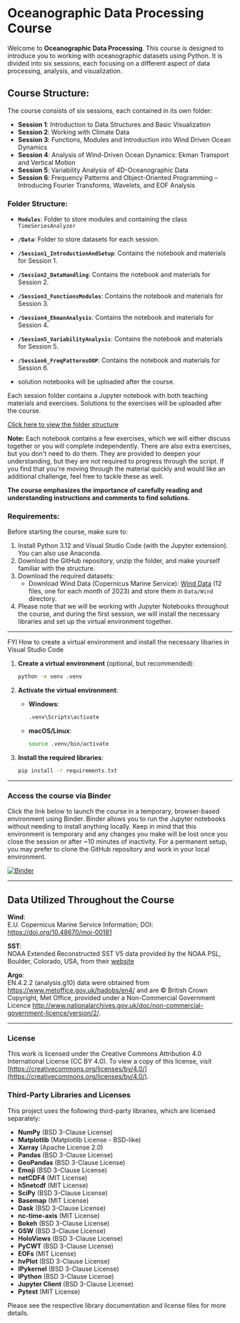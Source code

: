 
# Oceanographic Data Processing Course

Welcome to **Oceanographic Data Processing**. This course is designed to introduce you to working with oceanographic datasets using Python. It is divided into six sessions, each focusing on a different aspect of data processing, analysis, and visualization.

## Course Structure:

The course consists of six sessions, each contained in its own folder:
- **Session 1**: Introduction to Data Structures and Basic Visualization
- **Session 2**: Working with Climate Data
- **Session 3**: Functions, Modules and Introduction into Wind Driven Ocean Dynamics
- **Session 4**: Analysis of Wind-Driven Ocean Dynamics: Ekman Transport and Vertical Motion
- **Session 5**: Variability Analysis of 4D-Oceanographic Data 
- **Session 6**: Frequency Patterns and Object-Oriented Programming – Introducing Fourier Transforms, Wavelets, and EOF Analysis

### Folder Structure:
- **`Modules`**: Folder to store modules and containing the class `TimeSeriesAnalyzer`
- **`/Data`**: Folder to store datasets for each session.
- **`/Session1_IntroductionAndSetup`**: Contains the notebook and materials for Session 1.
- **`/Session2_DataHandling`**: Contains the notebook and materials for Session 2.
- **`/Session3_FunctionsModules`**: Contains the notebook and materials for Session 3.
- **`/Session4_EkmanAnalysis`**: Contains the notebook and materials for Session 4.
- **`/Session5_VariabilityAnalysis`**: Contains the notebook and materials for Session 5.
- **`/Session6_FreqPatternsOOP`**: Contains the notebook and materials for Session 6.


-   solution notebooks will be uploaded after the course.
  
Each session folder contains a Jupyter notebook with both teaching materials and exercises. Solutions to the exercises will be uploaded after the course.

[Click here to view the folder structure](https://mermaid-js.github.io/mermaid-live-editor/edit#pako:eNp9lV1vozgUhv8K8tWulJLwOW0uRurko620nUbtaFa7JLIc7CRowM7YZlqm6n-fQ3CoRVLITcCvj5_35Ri_olRQhsZoK8l-5_zzuOQOXKpcNw8ehdDNo_q6_it5SBnh4jCYpVOiyUKKlCmV8e3qb0vpXFx8dr4kw3tBy5yp4cp5H_zSDHpJ8i0rmGIyYwoTTvLqN5PuvlqtTrR-kphKzpZxJolm1KGlhGUdvWPORJRSMXtil2WSDGvcoSWZNANeMvw34_TMiJ8Mn56-nRkIkuHsa3hmIEyGnjcqcFrmupQkP0oYp0veybZe1CrgGRqIJS1YobBYq4tn0OBtLvB-V-GiwnmIF9499kd-MPJcntqO2woQ1n-Qh0PFM88FoRDVJoPoVj0w4NOq5Bv_3vlKDuHUSUkOLonOBO-tDEFZlQMTIFSefXVD14ff4dUrptytN3KPS13kmdKuftF9tScmZmuB0LwIWGBem3Y2Qjo5ABdEwRoDZy0kZVI5TKdubyJ1V4O3biNNoSmaIQ_fcS2hLdM6hGtOn5gu93ZXTJsZwKKaKdjDXGi2FuKHm-0rvl6dquH1Pc6up_czfFzHLWit65LMWhIf1719Cy5z2BE2waxRWgR-D4FRnxD4hqCjC5KEcSXwpuSHCFRn8xpZmCRaQsTNHlfZUdb1M2_9BHh-LNl-QN7V80ZteQp6PBn1iaeg48noak8vpNjnrLX1XrNLfNMSh3j2oyDQBI1DG_emkVq4YQ-uUZ_ghh80wW2LEOHvRGZkneWZrs6B3DYTLJCoB8SoT0CiTm5GB7kddsONzCiFJvw4tLuWOMZzyX4uiNZMcvXwsLBp7xqxRRv30Br1CW3coTU6oH0mv1jONKasEB_Wg9adPczbxj0jtj4djb1rIF5UegfAE0A9xTWyFtUQogEqmCxIRuE4fq2lSwRHW8GWaAx_KdsQ-Not0ZK_gZSUWjxVPEVjLUs2QFKU2x0ab0iu4K7cUzghpxmBT1lxlDCaaSHvm_P-cOwP0J7w_4VoJXCLxq_oBY2D4Mr14_jSi7zLKArjqwGq4KkLNyM_Di-DKIg-xXH8NkC_DwVG7lXkx174KYguvfDKi8K3PzaRgFc)


**Note:** Each notebook contains a few exercises, which we will either discuss together or you will complete independently. There are also extra exercises, but you don't need to do them. They are provided to deepen your understanding, but they are not required to progress through the script. If you find that you're moving through the material quickly and would like an additional challenge, feel free to tackle these as well.

**The course emphasizes the importance of carefully reading and understanding instructions and comments to find solutions.** 


### Requirements:

Before starting the course, make sure to:
1. Install Python 3.12 and Visual Studio Code (with the Jupyter extension). You can also use Anaconda.
2. Download the GitHub repository, unzip the folder, and make yourself familiar with the structure. 
3. Download the required datasets:
    - Download Wind Data (Copernicus Marine Service): [Wind Data](https://data.marine.copernicus.eu/product/WIND_GLO_PHY_CLIMATE_L4_MY_012_003/files?path=WIND_GLO_PHY_CLIMATE_L4_MY_012_003%2Fcmems_obs-wind_glo_phy_my_l4_P1M_202211%2F2023%2F) (12 files, one for each month of 2023) and store them in
   `Data/Wind` directory.
4. Please note that we will be working with Jupyter Notebooks throughout the course, and during the first session, we will install the necessary libraries and set up the virtual environment together.

---
FYI How to create a virtual environment and install the necessary libaries in Visual Studio Code

1. **Create a virtual environment** (optional, but recommended):
    ```bash
    python -m venv .venv
    ```

2. **Activate the virtual environment**:
   - **Windows**:
     ```bash
     .venv\Scripts\activate
     ```
   - **macOS/Linux**:
     ```bash
     source .venv/bin/activate
     ```

3. **Install the required libraries**:
    ```bash
    pip install -r requirements.txt
    ```

---

### Access the course via Binder

Click the link below to launch the course in a temporary, browser-based environment using Binder. Binder allows you to run the Jupyter notebooks without needing to install anything locally. Keep in mind that this environment is temporary and any changes you make will be lost once you close the session or after ~10 minutes of inactivity. For a permanent setup, you may prefer to clone the GitHub repository and work in your local environment.

[![Binder](https://mybinder.org/badge_logo.svg)](https://mybinder.org/v2/gh/STEMJulesCoast/OceanographicDataProcessingCourse/main)

---
## Data Utilized Throughout the Course

**Wind**:   
E.U. Copernicus Marine Service Information; DOI: https://doi.org/10.48670/moi-00181

**SST**:   
NOAA Extended Reconstructed SST V5 data provided by the NOAA PSL, Boulder, Colorado, USA, from their [website](https://psl.noaa.gov)

**Argo**:   
EN.4.2.2 (analysis.g10) data were obtained from https://www.metoffice.gov.uk/hadobs/en4/ and are © British Crown Copyright, Met Office, provided under a Non-Commercial Government Licence http://www.nationalarchives.gov.uk/doc/non-commercial-government-licence/version/2/.

--- 
### License

This work is licensed under the Creative Commons Attribution 4.0 International License (CC BY 4.0). To view a copy of this license, visit [https://creativecommons.org/licenses/by/4.0/](https://creativecommons.org/licenses/by/4.0/).

### Third-Party Libraries and Licenses

This project uses the following third-party libraries, which are licensed separately:

- **NumPy** (BSD 3-Clause License)
- **Matplotlib** (Matplotlib License - BSD-like)
- **Xarray** (Apache License 2.0)
- **Pandas** (BSD 3-Clause License)
- **GeoPandas** (BSD 3-Clause License)
- **Emoji** (BSD 3-Clause License)
- **netCDF4** (MIT License)
- **h5netcdf** (MIT License)
- **SciPy** (BSD 3-Clause License)
- **Basemap** (MIT License)
- **Dask** (BSD 3-Clause License)
- **nc-time-axis** (MIT License)
- **Bokeh** (BSD 3-Clause License)
- **GSW** (BSD 3-Clause License)
- **HoloViews** (BSD 3-Clause License)
- **PyCWT** (BSD 3-Clause License)
- **EOFs** (MIT License)
- **hvPlot** (BSD 3-Clause License)
- **IPykernel** (BSD 3-Clause License)
- **IPython** (BSD 3-Clause License)
- **Jupyter Client** (BSD 3-Clause License)
- **Pytest** (MIT License)

Please see the respective library documentation and license files for more details.